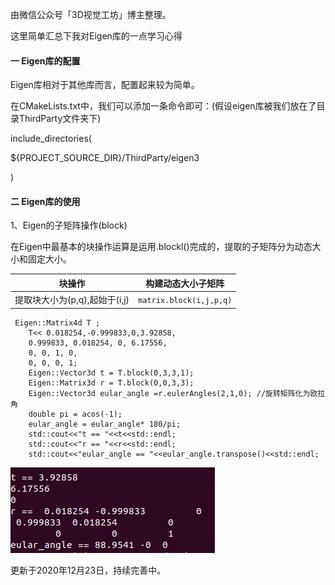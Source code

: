 由微信公众号「3D视觉工坊」博主整理。

这里简单汇总下我对Eigen库的一点学习心得

####  一 Eigen库的配置

Eigen库相对于其他库而言，配置起来较为简单。

在CMakeLists.txt中，我们可以添加一条命令即可：(假设eigen库被我们放在了目录ThirdParty文件夹下)

include_directories(

${PROJECT_SOURCE_DIR}/ThirdParty/eigen3 

)



#### 二 Eigen库的使用

1、Eigen的子矩阵操作(block)

在Eigen中最基本的块操作运算是运用.blockl()完成的，提取的子矩阵分为动态大小和固定大小。

| 块操作                        | 构建动态大小子矩阵      |
| ----------------------------- | ----------------------- |
| 提取块大小为(p,q),起始于(i,j) | `matrix.block(i,j,p,q)` |

```
 Eigen::Matrix4d T ;
    T<< 0.018254,-0.999833,0,3.92858,
    0.999833, 0.018254, 0, 6.17556,
    0, 0, 1, 0,
    0, 0, 0, 1;
    Eigen::Vector3d t = T.block(0,3,3,1);
    Eigen::Matrix3d r = T.block(0,0,3,3);
    Eigen::Vector3d eular_angle =r.eulerAngles(2,1,0); //旋转矩阵化为欧拉角
    double pi = acos(-1);
    eular_angle = eular_angle* 180/pi;
    std::cout<<"t == "<<t<<std::endl;
    std::cout<<"r == "<<r<<std::endl;
    std::cout<<"eular_angle == "<<eular_angle.transpose()<<std::endl;
```

![](imgs/1.png)

更新于2020年12月23日，持续完善中。